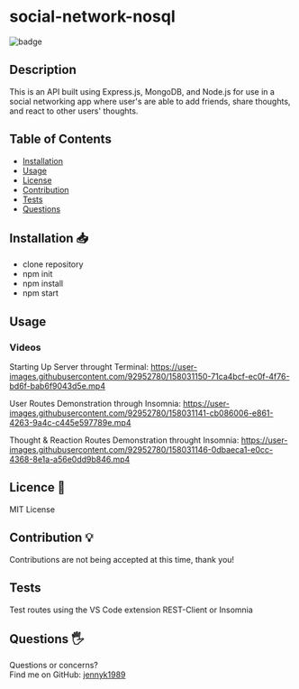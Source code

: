 # social-network-nosql
![badge](https://img.shields.io/badge/License-MIT-blue)
## Description
This is an API built using Express.js, MongoDB, and Node.js for use in a social networking app where user's are able to add friends, share thoughts, and react to other users' thoughts.
## Table of Contents 
* [Installation](#Installation)
* [Usage](#Usage)
* [License](#License)
* [Contribution](#Contribution)
* [Tests](#Tests)
* [Questions](#Questions)
## Installation 📥
* clone repository
* npm init
* npm install
* npm start
## Usage
### Videos
Starting Up Server throught Terminal:
https://user-images.githubusercontent.com/92952780/158031150-71ca4bcf-ec0f-4f76-bd6f-bab6f9043d5e.mp4

User Routes Demonstration through Insomnia: 
https://user-images.githubusercontent.com/92952780/158031141-cb086006-e861-4263-9a4c-c445e597789e.mp4

Thought & Reaction Routes Demonstration throught Insomnia: 
https://user-images.githubusercontent.com/92952780/158031146-0dbaeca1-e0cc-4368-8e1a-a56e0dd9b846.mp4
## Licence 📃
MIT License
## Contribution 💡
Contributions are not being accepted at this time, thank you!
## Tests
Test routes using the VS Code extension REST-Client or Insomnia
## Questions 🖐️
Questions or concerns? </br>
Find me on GitHub: [jennyk1989](https://github.com/jennyk1989)

